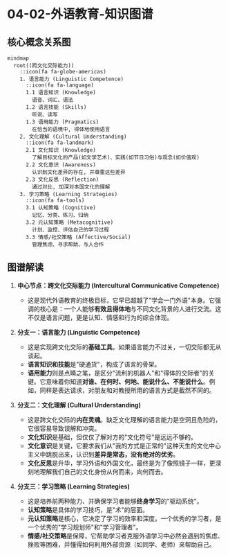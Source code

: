 # 04-02-外语教育-知识图谱

## 核心概念关系图

```mermaid
mindmap
  root((跨文化交际能力))
    ::icon(fa fa-globe-americas)
    1. 语言能力 (Linguistic Competence)
      ::icon(fa fa-language)
      1.1 语言知识 (Knowledge)
        语音、词汇、语法
      1.2 语言技能 (Skills)
        听说、读写
      1.3 语用能力 (Pragmatics)
        在恰当的语境中, 得体地使用语言
    2. 文化理解 (Cultural Understanding)
      ::icon(fa fa-landmark)
      2.1 文化知识 (Knowledge)
        了解目标文化的产品(如文学艺术)、实践(如节日习俗)与观念(如价值观)
      2.2 文化意识 (Awareness)
        认识到文化差异的存在, 并尊重这些差异
      2.3 文化反思 (Reflection)
        通过对比, 加深对本国文化的理解
    3. 学习策略 (Learning Strategies)
      ::icon(fa fa-tools)
      3.1 认知策略 (Cognitive)
        记忆、分类、练习、归纳
      3.2 元认知策略 (Metacognitive)
        计划、监控、评估自己的学习过程
      3.3 情感/社交策略 (Affective/Social)
        管理焦虑、寻求帮助、与人合作
```

## 图谱解读

1.  **中心节点：跨文化交际能力 (Intercultural Communicative Competence)**
    - 这是现代外语教育的终极目标，它早已超越了"学会一门外语"本身。它强调的核心是：一个人能够**有效且得体地**与不同文化背景的人进行交流。这不仅是语言问题，更是认知、情感和行为的综合体现。

2.  **分支一：语言能力 (Linguistic Competence)**
    - 这是实现跨文化交际的**基础工具**。如果语言能力不过关，一切交际都无从谈起。
    - **语言知识和技能**是"硬通货"，构成了语言的骨架。
    - **语用能力**则是点睛之笔，是区分"流利的机器人"和"得体的交际者"的关键。它意味着你知道**对谁、在何时、何地、能说什么、不能说什么**。例如，同样是表达请求，对朋友和对教授所用的语言方式是截然不同的。

3.  **分支二：文化理解 (Cultural Understanding)**
    - 这是跨文化交际的**内在灵魂**。缺乏文化理解的语言能力是空洞且危险的，它很容易导致误解和冲突。
    - **文化知识**是基础，但仅仅了解对方的"文化符号"是远远不够的。
    - **文化意识**是关键，它要求我们从"我的方式是正常的"这种天生的文化中心主义中跳脱出来，认识到**差异是常态，没有绝对的优劣**。
    - **文化反思**是升华，学习外语和外国文化，最终是为了像照镜子一样，更深刻地理解我们自己的文化身份从何而来，向何而去。

4.  **分支三：学习策略 (Learning Strategies)**
    - 这是培养前两种能力、并确保学习者能够**终身学习**的"驱动系统"。
    - **认知策略**是具体的学习技巧，是"术"的层面。
    - **元认知策略**是核心，它决定了学习的效率和深度。一个优秀的学习者，是一个优秀的"学习规划师"和"学习管理者"。
    - **情感/社交策略**是保障，它帮助学习者克服外语学习中必然会遇到的焦虑、挫败等困难，并懂得如何利用外部资源（如同学、老师）来帮助自己。 
